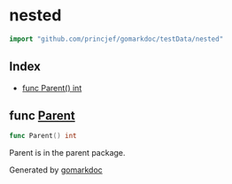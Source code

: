 <!-- Code generated by gomarkdoc. DO NOT EDIT -->

# nested

```go
import "github.com/princjef/gomarkdoc/testData/nested"
```

## Index

- [func Parent() int](<#Parent>)


<a name="Parent"></a>
## func [Parent](<https://github.com/princjef/gomarkdoc/blob/master/testData/nested/parent.go#L4>)

```go
func Parent() int
```

Parent is in the parent package.

Generated by [gomarkdoc](<https://github.com/princjef/gomarkdoc>)
